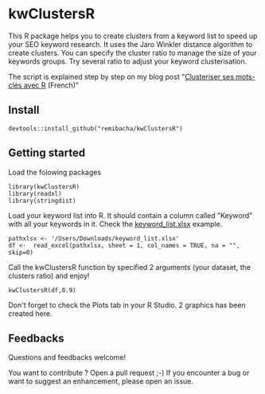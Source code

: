 # kwClustersR
This R package helps you to create clusters from a keyword list to speed up your SEO keyword research.
It uses the Jaro Winkler distance algorithm to create clusters. You can specify the cluster ratio to manage the size of your keywords groups. Try several ratio to adjust your keyword clusterisation.
        
The script is explained step by step on my blog post "[Clusteriser ses mots-clés avec R](https://remibacha.com/clusteriser-mots-cles/) (French)"

## Install
```
devtools::install_github("remibacha/kwClustersR")
```

## Getting started
Load the folowing packages
```
library(kwClustersR)
library(readxl)
library(stringdist)
```

Load your keyword list into R. It should contain a column called "Keyword" with all your keywords in it. Check the [keyword_list.xlsx](https://github.com/remibacha/kwClustersR/blob/master/keyword_list.xlsx?raw=true) example.


```
pathxlsx <- '/Users/Downloads/keyword_list.xlsx'
df <-  read_excel(pathxlsx, sheet = 1, col_names = TRUE, na = "", skip=0)
```

Call the kwClustersR function by specified 2 arguments (your dataset, the clusters ratio)  and enjoy!
```
kwClustersR(df,0.9)
```

Don't forget to check the Plots tab in your R Studio. 2 graphics has been created here.

## Feedbacks
Questions and feedbacks welcome!

You want to contribute ? Open a pull request ;-) If you encounter a bug or want to suggest an enhancement, please open an issue.
